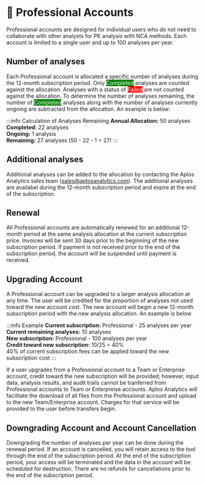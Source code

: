 # 🎩 Professional Accounts
Professional accounts are designed for individual users who do not need to collaborate with other analysts for PK analysis with NCA methods. Each account is limited to a single user and up to 100 analyses per year. 

## Number of analyses
Each Professional account is allocated a specific number of analyses during the 12-month subscription period. Only <span style="background-color:green;color:white">Completed</span> analyses are counted against the allocation. Analyses with a status of <span style="background-color:red;color:white">Failed</span> are not counted against the allocation. To determine the number of analyses remaining, the number of <span style="background-color:green;color:white">Completed</span> analyses along with the number of analyses currently ongoing are subtracted from the allocation. An example is below:

:::info Calculation of Analyses Remaining
**Annual Allocation:** 50 analyses\
**Completed:** 22 analyses\
**Ongoing:** 1 analysis\
**Remaining:** 27 analyses (50 - 22 - 1 = 27)
:::

## Additional analyses
Additional analyses can be added to the allocation by contacting the Aplos Analytics sales team (<sales@aplosanalytics.com>). The additional analyses are availabel during the 12-month subscription period and expire at the end of the subscription. 

## Renewal
All Professional accounts are automatically renewed for an additional 12-month period at the same analysis allocation at the current subscription price. Invoices will be sent 30 days prior to the beginning of the new subscription period. If payment is not received prior to the end of the subscription period, the account will be suspended until payment is received.

## Upgrading Account
A Professional account can be upgraded to a larger analysis allocation at any time. The user will be credited for the proportion of analyses not used toward the new account cost. The new account will begin a new 12-month subscription period with the new analysis allocation. An example is below

:::info Example
**Current subscription:** Professional - 25 analyses per year\
**Current remaining analyses:** 10 analyses\
**New subscription:** Professional - 100 analyses per year\
**Credit toward new subscription:** 10/25 = 40%\
40% of current subscription fees can be applied toward the new subscription cost
:::

If a user upgrades from a Professional account to a Team or Enterprise account, credit toward the new subscription will be provided; however, input data, analysis results, and audit trails cannot be tranferred from Professional accounts to Team or Enterpreise accounts. Aplos Analytics will facilitate the download of all files from the Professional account and upload to the new Team/Enterprise account. Charges for that service will be provided to the user before transfers begin.

## Downgrading Account and Account Cancellation
Downgrading the number of analyses per year can be done during the renewal period. If an account is cancelled, you will retain access to the tool through the end of the subscription period. At the end of the subscription period, your access will be terminated and the data in the account will be scheduled for destruction. There are no refunds for cancellations prior to the end of the subscription period.
